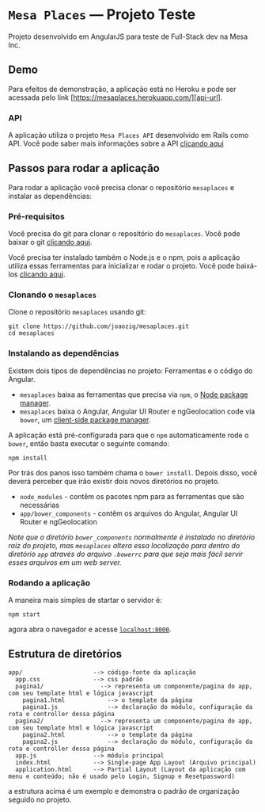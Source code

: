 # `Mesa Places` — Projeto Teste

Projeto desenvolvido em AngularJS para teste de Full-Stack dev na Mesa Inc.

## Demo
Para efeitos de demonstração, a aplicação está no Heroku e pode ser acessada pelo link [https://mesaplaces.herokuapp.com/][api-url].

### API
A aplicação utiliza o projeto `Mesa Places API` desenvolvido em Rails como API. Você pode saber mais informações sobre a API [clicando aqui][mesaplacesapi]

## Passos para rodar a aplicação

Para rodar a aplicação você precisa clonar o repositório `mesaplaces` e instalar as dependências:

### Pré-requisitos

Você precisa do git para clonar o repositório do `mesaplaces`. Você pode baixar o git [clicando aqui][git].

Você precisa ter instalado também o Node.js e o npm, pois a aplicação utiliza essas ferramentas para inicializar e rodar o projeto. Você pode baixá-los [clicando aqui][node].

### Clonando o `mesaplaces`

Clone o repositório `mesaplaces` usando git:

```
git clone https://github.com/joaozig/mesaplaces.git
cd mesaplaces
```

### Instalando as dependências

Existem dois tipos de dependências no projeto: Ferramentas e o código do Angular.

* `mesaplaces` baixa as ferramentas que precisa via `npm`, o [Node package manager][npm].
* `mesaplaces` baixa o Angular, Angular UI Router e ngGeolocation code via `bower`, um [client-side package manager][bower].

A aplicação está pré-configurada para que o `npm` automaticamente rode o `bower`, então basta executar o seguinte comando:

```
npm install
```

Por trás dos panos isso também chama o `bower install`. Depois disso, você deverá perceber que irão existir dois novos diretórios no projeto.

* `node_modules` - contêm os pacotes npm para as ferramentas que são necessárias
* `app/bower_components` - contêm os arquivos do Angular, Angular UI Router e ngGeolocation

*Note que o diretório `bower_components` normalmente é instalado no diretório raiz do projeto, mas `mesaplaces` altera essa localização para dentro do diretório `app` através do arquivo `.bowerrc` para que seja mais fácil servir esses arquivos em um web server.*

### Rodando a aplicação

A maneira mais simples de startar o servidor é:

```
npm start
```

agora abra o navegador e acesse [`localhost:8000`][local-app-url].


## Estrutura de diretórios

```
app/                    --> código-fonte da aplicação
  app.css               --> css padrão
  pagina1/                --> representa um componente/pagina do app, com seu template html e lógica javascript
    pagina1.html            --> o template da página
    pagina1.js              --> declaração do módulo, configuração da rota e controller dessa página
  pagina2/                --> representa um componente/pagina do app, com seu template html e lógica javascript
    pagina2.html            --> o template da página
    pagina2.js              --> declaração do módulo, configuração da rota e controller dessa página
  app.js                --> módulo principal
  index.html            --> Single-page App Layout (Arquivo principal)
  application.html      --> Partial Layout (Layout da aplicação com menu e conteúdo; não é usado pelo Login, Signup e Resetpassword)
```

a estrutura acima é um exemplo e demonstra o padrão de organização seguido no projeto.

[mesaplacesapi]: https://github.com/joaozig/mesaplaces
[bower]: http://bower.io/
[git]: https://git-scm.com/
[http-server]: https://github.com/indexzero/http-server
[local-app-url]: http://localhost:8000
[node]: https://nodejs.org/
[npm]: https://www.npmjs.org/
